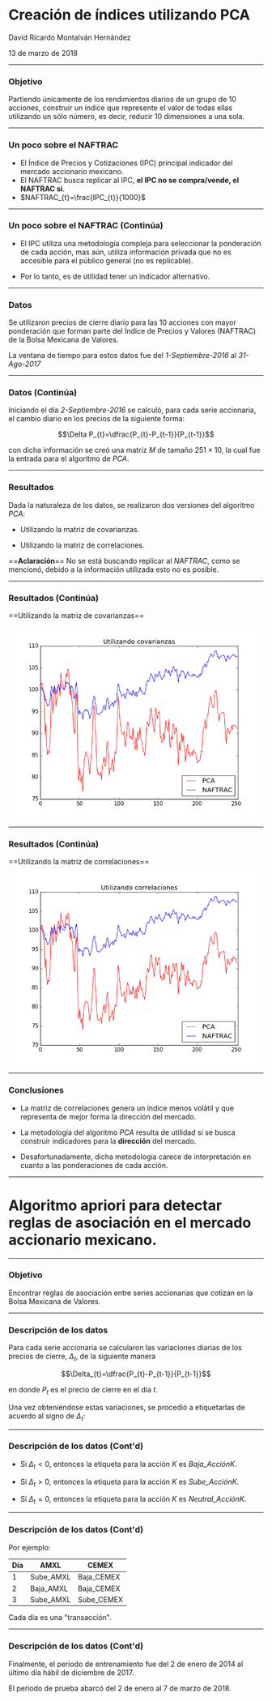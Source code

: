 <!-- $theme: gaia -->
<!--page_number:true-->

# Creación de índices utilizando PCA

David Ricardo Montalván Hernández

13 de marzo de 2018

---

### Objetivo

Partiendo únicamente de los rendimientos diarios de un grupo de $10$ acciones, construir un índice que represente el valor de todas ellas utilizando un sólo número, es decir, reducir $10$ dimensiones a una sola.

---

### Un poco sobre el NAFTRAC

* El Índice de Precios y Cotizaciones (IPC) principal indicador del mercado accionario mexicano.
* El NAFTRAC busca replicar al IPC, **el IPC no se compra/vende, el NAFTRAC si**.
* $NAFTRAC_{t}=\frac{IPC_{t}}{1000}$

---

### Un poco sobre el NAFTRAC (Continúa)

* El IPC utiliza una metodología compleja para seleccionar la ponderación de cada acción, mas aún, utiliza información privada que no es accesible para el público general (no es replicable).

* Por lo tanto, es de utilidad tener un indicador alternativo.

---


### Datos
Se utilizaron precios de cierre diario para las $10$ acciones con mayor ponderación que forman parte del Índice de Precios y Valores (NAFTRAC) de la Bolsa Mexicana de Valores.

La ventana de tiempo para estos datos fue del *1-Septiembre-2016* al *31-Ago-2017*

---

### Datos (Continúa)
Iniciando el día *2-Septiembre-2016* se calculó, para cada serie accionaria, el cambio diario en los precios de la siguiente forma:

$$\Delta P_{t}=\dfrac{P_{t}-P_{t-1}}{P_{t-1}}$$

con dicha información se creó una matriz $M$ de tamaño $251 \times 10$, la cual fue la entrada para el algoritmo de *PCA*.


---

### Resultados

Dada la naturaleza de los datos, se realizaron dos versiones del algoritmo *PCA*:

* Utilizando la matriz de covarianzas.

* Utilizando la matriz de correlaciones.

==**Aclaración**==
No se está buscando replicar al *NAFTRAC*, como se mencionó, debido a la información utilizada esto no es posible.

---

### Resultados (Continúa)

==Utilizando la matriz de covarianzas==

![75% center](./proyecto1/utilizando_cov.png)

---

### Resultados (Continúa)

==Utilizando la matriz de correlaciones==

![75% center](./proyecto1/utilizando_corr.png)

---

### Conclusiones

* La matriz de correlaciones  genera un índice menos volátil y que representa de mejor forma la dirección del mercado.

* La metodología del algoritmo *PCA* resulta de utilidad si se busca construir indicadores para la **dirección** del mercado.

* Desafortunadamente, dicha metodología carece de interpretación en cuanto a las ponderaciones de cada acción.

---

# Algoritmo apriori para detectar reglas de asociación en el mercado accionario mexicano.

---

### Objetivo

Encontrar reglas de asociación entre series accionarias que cotizan en la Bolsa Mexicana de Valores.


---

### Descripción de los datos

Para cada serie accionaria se calcularon las variaciones diarias de los precios de cierre, $\Delta_{t}$, de la siguiente manera


$$\Delta_{t}=\dfrac{P_{t}-P_{t-1}}{P_{t-1}}$$

en donde $P_{t}$ es el precio de cierre en el día $t$.

Una vez obteniéndose estas variaciones, se procedió a etiquetarlas de acuerdo al signo de $\Delta_{t}$:

---

### Descripción de los datos (Cont'd)

* Si $\Delta_{t}<0$, entonces la etiqueta para la acción $K$ es *Baja_AcciónK*.

* Si $\Delta_{t}>0$, entonces la etiqueta para la acción $K$ es *Sube_AcciónK*.

* Si $\Delta_{t}=0$, entonces la etiqueta para la acción $K$ es *Neutral_AcciónK*.

---

### Descripción de los datos (Cont'd)

Por ejemplo:

|Día|AMXL|CEMEX|
|---|----|-----|
|1|Sube_AMXL|Baja_CEMEX
|2|Baja_AMXL|Baja_CEMEX|
|3|Sube_AMXL|Sube_CEMEX|

Cada día es una "transacción".

---

### Descripción de los datos (Cont'd)

Finalmente, el periodo de entrenamiento fue del 2 de enero de 2014 al último día hábil de diciembre de 2017.

El periodo de prueba abarcó del 2 de enero al 7 de marzo de 2018.
